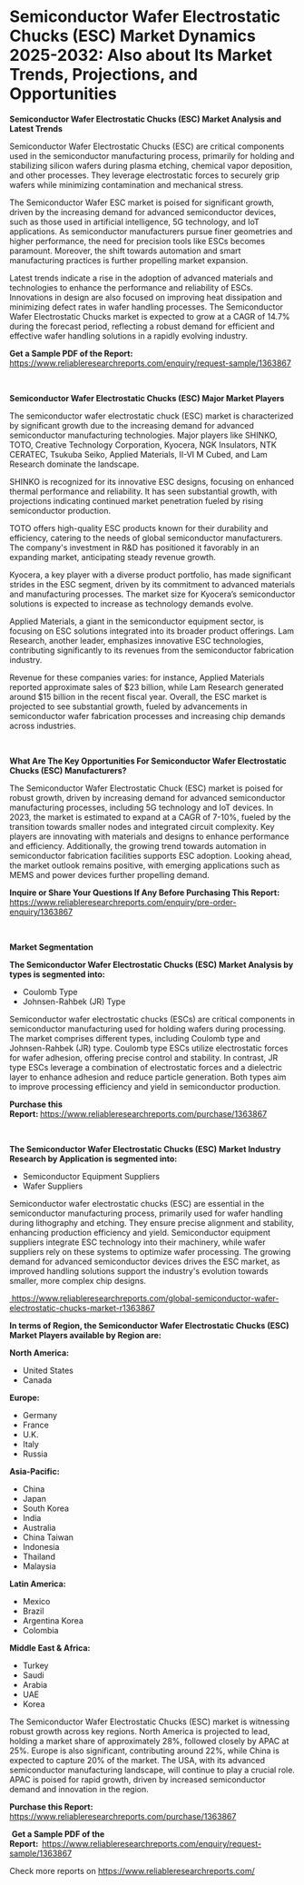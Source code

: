 <p><h1>Semiconductor Wafer Electrostatic Chucks (ESC) Market Dynamics 2025-2032: Also about Its Market Trends, Projections, and Opportunities</h1></p><p><strong>Semiconductor Wafer Electrostatic Chucks (ESC) Market Analysis and Latest Trends</strong></p>
<p><p>Semiconductor Wafer Electrostatic Chucks (ESC) are critical components used in the semiconductor manufacturing process, primarily for holding and stabilizing silicon wafers during plasma etching, chemical vapor deposition, and other processes. They leverage electrostatic forces to securely grip wafers while minimizing contamination and mechanical stress.</p><p>The Semiconductor Wafer ESC market is poised for significant growth, driven by the increasing demand for advanced semiconductor devices, such as those used in artificial intelligence, 5G technology, and IoT applications. As semiconductor manufacturers pursue finer geometries and higher performance, the need for precision tools like ESCs becomes paramount. Moreover, the shift towards automation and smart manufacturing practices is further propelling market expansion.</p><p>Latest trends indicate a rise in the adoption of advanced materials and technologies to enhance the performance and reliability of ESCs. Innovations in design are also focused on improving heat dissipation and minimizing defect rates in wafer handling processes. The Semiconductor Wafer Electrostatic Chucks market is expected to grow at a CAGR of 14.7% during the forecast period, reflecting a robust demand for efficient and effective wafer handling solutions in a rapidly evolving industry.</p></p>
<p><strong>Get a Sample PDF of the Report:&nbsp;</strong> <a href="https://www.reliableresearchreports.com/enquiry/request-sample/1363867?utm_campaign=2253&utm_medium=2&utm_source=Github&utm_content=ia&utm_term=07042025&utm_id=semiconductor-wafer-electrostatic-chucks-esc">https://www.reliableresearchreports.com/enquiry/request-sample/1363867</a></p>
<p>&nbsp;</p>
<p><strong>Semiconductor Wafer Electrostatic Chucks (ESC) Major Market Players</strong></p>
<p><p>The semiconductor wafer electrostatic chuck (ESC) market is characterized by significant growth due to the increasing demand for advanced semiconductor manufacturing technologies. Major players like SHINKO, TOTO, Creative Technology Corporation, Kyocera, NGK Insulators, NTK CERATEC, Tsukuba Seiko, Applied Materials, II-VI M Cubed, and Lam Research dominate the landscape.</p><p>SHINKO is recognized for its innovative ESC designs, focusing on enhanced thermal performance and reliability. It has seen substantial growth, with projections indicating continued market penetration fueled by rising semiconductor production.</p><p>TOTO offers high-quality ESC products known for their durability and efficiency, catering to the needs of global semiconductor manufacturers. The company's investment in R&D has positioned it favorably in an expanding market, anticipating steady revenue growth.</p><p>Kyocera, a key player with a diverse product portfolio, has made significant strides in the ESC segment, driven by its commitment to advanced materials and manufacturing processes. The market size for Kyocera’s semiconductor solutions is expected to increase as technology demands evolve.</p><p>Applied Materials, a giant in the semiconductor equipment sector, is focusing on ESC solutions integrated into its broader product offerings. Lam Research, another leader, emphasizes innovative ESC technologies, contributing significantly to its revenues from the semiconductor fabrication industry.</p><p>Revenue for these companies varies: for instance, Applied Materials reported approximate sales of $23 billion, while Lam Research generated around $15 billion in the recent fiscal year. Overall, the ESC market is projected to see substantial growth, fueled by advancements in semiconductor wafer fabrication processes and increasing chip demands across industries.</p></p>
<p>&nbsp;</p>
<p><strong>What Are The Key Opportunities For Semiconductor Wafer Electrostatic Chucks (ESC) Manufacturers?</strong></p>
<p><p>The Semiconductor Wafer Electrostatic Chuck (ESC) market is poised for robust growth, driven by increasing demand for advanced semiconductor manufacturing processes, including 5G technology and IoT devices. In 2023, the market is estimated to expand at a CAGR of 7-10%, fueled by the transition towards smaller nodes and integrated circuit complexity. Key players are innovating with materials and designs to enhance performance and efficiency. Additionally, the growing trend towards automation in semiconductor fabrication facilities supports ESC adoption. Looking ahead, the market outlook remains positive, with emerging applications such as MEMS and power devices further propelling demand.</p></p>
<p><strong>Inquire or Share Your Questions If Any Before Purchasing This Report:</strong> <a href="https://www.reliableresearchreports.com/enquiry/pre-order-enquiry/1363867?utm_campaign=2253&utm_medium=2&utm_source=Github&utm_content=ia&utm_term=07042025&utm_id=semiconductor-wafer-electrostatic-chucks-esc">https://www.reliableresearchreports.com/enquiry/pre-order-enquiry/1363867</a></p>
<p>&nbsp;</p>
<p><strong>Market Segmentation</strong></p>
<p><strong>The Semiconductor Wafer Electrostatic Chucks (ESC) Market Analysis by types is segmented into:</strong></p>
<p><ul><li>Coulomb Type</li><li>Johnsen-Rahbek (JR) Type</li></ul></p>
<p><p>Semiconductor wafer electrostatic chucks (ESCs) are critical components in semiconductor manufacturing used for holding wafers during processing. The market comprises different types, including Coulomb type and Johnsen-Rahbek (JR) type. Coulomb type ESCs utilize electrostatic forces for wafer adhesion, offering precise control and stability. In contrast, JR type ESCs leverage a combination of electrostatic forces and a dielectric layer to enhance adhesion and reduce particle generation. Both types aim to improve processing efficiency and yield in semiconductor production.</p></p>
<p><strong>Purchase this Report:&nbsp;</strong><a href="https://www.reliableresearchreports.com/purchase/1363867?utm_campaign=2253&utm_medium=2&utm_source=Github&utm_content=ia&utm_term=07042025&utm_id=semiconductor-wafer-electrostatic-chucks-esc">https://www.reliableresearchreports.com/purchase/1363867</a></p>
<p>&nbsp;</p>
<p><strong>The Semiconductor Wafer Electrostatic Chucks (ESC) Market Industry Research by Application is segmented into:</strong></p>
<p><ul><li>Semiconductor Equipment Suppliers</li><li>Wafer Suppliers</li></ul></p>
<p><p>Semiconductor wafer electrostatic chucks (ESC) are essential in the semiconductor manufacturing process, primarily used for wafer handling during lithography and etching. They ensure precise alignment and stability, enhancing production efficiency and yield. Semiconductor equipment suppliers integrate ESC technology into their machinery, while wafer suppliers rely on these systems to optimize wafer processing. The growing demand for advanced semiconductor devices drives the ESC market, as improved handling solutions support the industry's evolution towards smaller, more complex chip designs.</p></p>
<p><a href="https://www.reliableresearchreports.com/global-semiconductor-wafer-electrostatic-chucks-market-r1363867?utm_campaign=2253&utm_medium=2&utm_source=Github&utm_content=ia&utm_term=07042025&utm_id=semiconductor-wafer-electrostatic-chucks-esc">&nbsp;https://www.reliableresearchreports.com/global-semiconductor-wafer-electrostatic-chucks-market-r1363867</a></p>
<p><strong>In terms of Region, the Semiconductor Wafer Electrostatic Chucks (ESC) Market Players available by Region are:</strong></p>
<p>
    <p> <strong> North America: </strong>
        <ul>
            <li>United States</li>
            <li>Canada</li>
        </ul>
        </p> 
    <p> <strong> Europe: </strong>
        <ul>
            <li>Germany</li>
            <li>France</li>
            <li>U.K.</li>
            <li>Italy</li>
            <li>Russia</li>
        </ul>
        </p> 
    <p> <strong> Asia-Pacific: </strong>
        <ul>
            <li>China</li>
            <li>Japan</li>
            <li>South Korea</li>
            <li>India</li>
            <li>Australia</li>
            <li>China Taiwan</li>
            <li>Indonesia</li>
            <li>Thailand</li>
            <li>Malaysia</li>
        </ul>
        </p> 
    <p> <strong> Latin America: </strong>
        <ul>
            <li>Mexico</li>
            <li>Brazil</li>
            <li>Argentina Korea</li>
            <li>Colombia</li>
        </ul>
        </p> 
    <p> <strong> Middle East & Africa: </strong>
        <ul>
            <li>Turkey</li>
            <li>Saudi</li>
            <li>Arabia</li>
            <li>UAE</li>
            <li>Korea</li>
        </ul>
    </p>
    </p>
<p><p>The Semiconductor Wafer Electrostatic Chucks (ESC) market is witnessing robust growth across key regions. North America is projected to lead, holding a market share of approximately 28%, followed closely by APAC at 25%. Europe is also significant, contributing around 22%, while China is expected to capture 20% of the market. The USA, with its advanced semiconductor manufacturing landscape, will continue to play a crucial role. APAC is poised for rapid growth, driven by increased semiconductor demand and innovation in the region.</p></p>
<p><strong>Purchase this Report: </strong><a href="https://www.reliableresearchreports.com/purchase/1363867?utm_campaign=2253&utm_medium=2&utm_source=Github&utm_content=ia&utm_term=07042025&utm_id=semiconductor-wafer-electrostatic-chucks-esc">https://www.reliableresearchreports.com/purchase/1363867</a></p>
<p>&nbsp;<strong>Get a Sample PDF of the Report:&nbsp;&nbsp;</strong><a href="https://www.reliableresearchreports.com/enquiry/request-sample/1363867?utm_campaign=2253&utm_medium=2&utm_source=Github&utm_content=ia&utm_term=07042025&utm_id=semiconductor-wafer-electrostatic-chucks-esc">https://www.reliableresearchreports.com/enquiry/request-sample/1363867</a></p>
<p><strong></strong></p>
<p>Check more reports on <a href="https://www.reliableresearchreports.com/?utm_campaign=2253&utm_medium=2&utm_source=Github&utm_content=ia&utm_term=07042025&utm_id=semiconductor-wafer-electrostatic-chucks-esc">https://www.reliableresearchreports.com/</a></p>